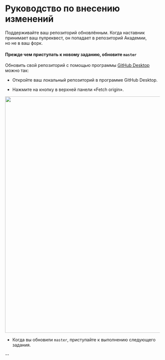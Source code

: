 # Руководство по внесению изменений

Поддерживайте ваш репозиторий обновлённым. Когда наставник принимает ваш пулреквест, он попадает в репозиторий Академии, но не в ваш форк.

#### Прежде чем приступать к новому заданию, обновите `master`

Обновить свой репозиторий с помощью программы [GitHub Desktop](https://desktop.github.com) можно так:

- Откройте ваш локальный репозиторий в программе GitHub Desktop.

- Нажмите на кнопку в верхней панели «Fetch origin».

<img width="769" alt="" src="https://user-images.githubusercontent.com/10909/29034537-353cee30-7ba1-11e7-8db2-f18845f308da.png">

- Когда вы обновили `master`, приступайте к выполнению следующего задания.

--
